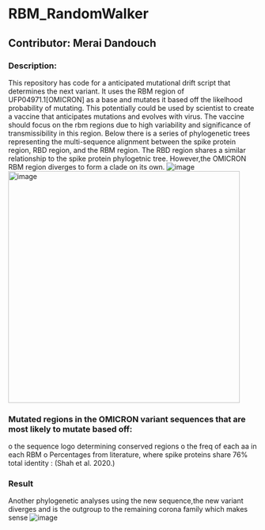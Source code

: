 # RBM_RandomWalker

## Contributor: Merai Dandouch

### Description: 
This repository has code for a anticipated mutational drift script that determines the next variant. It uses the RBM region of UFP04971.1[OMICRON] as a base and mutates it based off the likelhood probability of mutating. This potentially could be used by scientist to create a vaccine that anticipates mutations and evolves with virus. The vaccine should focus on the rbm regions due to high variability and significance of transmissibility in this region. Below there is a series of phylogenetic trees representing the multi-sequence alignment between the spike protein region, RBD region, and the RBM region. The RBD region shares a similar relationship to the spike protein phylogetnic tree. However,the OMICRON RBM region diverges to form a clade on its own. 
 ![image](https://user-images.githubusercontent.com/16998734/157923855-3387c8c6-cb49-437a-8dd8-f796693c9a4e.png)
<img width="468" alt="image" src="https://user-images.githubusercontent.com/16998734/157923880-17a5ea20-9bdb-4155-ac35-e22542afb23f.png">

### Mutated regions in the OMICRON variant sequences that are most likely to mutate based off: 
o	the sequence logo determining conserved regions 
o	the freq of each aa in each RBM 
o	Percentages from literature, where spike proteins share 76% total identity : (Shah et al. 2020.)

### Result
Another phylogenetic analyses using the new sequence,the new variant diverges and is the outgroup to the remaining corona family which makes sense
 ![image](https://user-images.githubusercontent.com/16998734/157924198-1a9f3e9a-e2eb-49fb-a1d6-0f82f7c74dd8.png)

